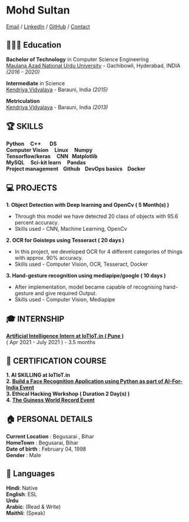 # Mohd Sultan

[Email](mailto:sultan9709410820@gmail.com) / [LinkedIn](https://www.linkedin.com/in/mohd-sultan-340b34132/) / [GitHub](https://github.com/MohdSultan2020) / [Contact](+916200186631)

## 👩🏼‍🎓 Education

**Bachelor of Technology** in Computer Science Engineering<br>
[Maulana Azad National Urdu University](https://www.manuu.edu.in) - Gachibowli, Hyderabad, INDIA _(2016 - 2020)_

**Intermediate** in Science<br>
[Kendriya Vidyalaya](https://garhara.kvs.ac.in/) - Barauni, India _(2015)_

**Metriculation**<br>
[Kendriya Vidyalaya](https://garhara.kvs.ac.in/) - Barauni, India _(2013)_


## 🏆 SKILLS

**Python  &nbsp;&nbsp;&nbsp;   C++  &nbsp;&nbsp;  &nbsp;&nbsp; DS**<br>
**Computer Vision &nbsp;&nbsp;&nbsp;   Linux  &nbsp;&nbsp;&nbsp;   Numpy**<br>
**Tensorflow/keras  &nbsp;&nbsp;&nbsp;   CNN  &nbsp;   Matplotlib**<br>
**MySQL  &nbsp;&nbsp;&nbsp;  Sci-kit learn &nbsp;&nbsp;&nbsp;   Pandas**<br>
**Project management &nbsp;&nbsp;  Github &nbsp;&nbsp; DevOps basics &nbsp;&nbsp; Docker** 
<br>

## 💻 PROJECTS

**1. Object Detection with Deep learning and OpenCv ( 5 Month(s) )**
   * Through this model we have detected 20 class of objects with 95.6 percent accuracy.
   * Skills used - CNN, Machine Learning, OpenCv 

**2. OCR for Goisteps using Tesseract ( 20 days )**
   * In this project, we developed OCR for 4 different categories of things with approx. 90% accuracy.
   * Skills used - Computer Vision, OCR, Tesseract, Docker

**3. Hand-gesture recognition using mediapipe/google ( 10 days )**
   * After implementation, model became capable of recognising hand-gesture and give required Output.
   * Skills used - Computer Vision, Mediapipe

## 🎓 INTERNSHIP

**[Artificial Intelligence Intern at IoTIoT.in ( Pune )](https://www.linkedin.com/posts/mohd-sultan-340b34132_certificate-for-internship-activity-6827847057076756480-h-Zf)** <br>
     ( Apr 2021 - July 2021 ) - 3.5 months

## 📜 CERTIFICATION COURSE

**1.  AI SKILLING at IoTIoT.in** <br>
**2. [Build a Face Recognition Application using Python as part of AI-For-India Event](https://github.com/MohdSultan2020/digital-cv/blob/gh-pages/GuviCertification%20-%20Guiness%20world%20record.png)**<br>
**3. Ethical Hacking Workshop ( Duration 2 Day(s) )**<br>
**4. [The Guiness World Record Event](https://github.com/MohdSultan2020/digital-cv/blob/gh-pages/GuviCertification.png)**<br>


## 🏠 PERSONAL DETAILS

**Current Location** :	Begusarai , Bihar <br>
**HomeTown**         :	Begusarai, Bihar <br>
**Date of birth**    :	February 04, 1998 <br>
**Gender**           :	Male

## 💬 Languages

**Hindi**: Native <br>
**English**: ESL<br>
**Urdu** <br>
**Arabic**: (Read & Write)<br>
**Maithli**: (Speak)
<br><br>

